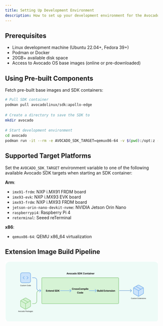 ```yaml
---
title: Setting Up Development Environment
description: How to set up your development environment for the Avocado SDK.
---
```


## Prerequisites

- Linux development machine (Ubuntu 22.04+, Fedora 39+)
- Podman or Docker
- 20GB+ available disk space
- Access to Avocado OS base images (online or pre-downloaded)

## Using Pre-built Components

Fetch pre-built base images and SDK containers:

```bash
# Pull SDK container
podman pull avocadolinux/sdk:apollo-edge

# Create a directory to save the SDK to
mkdir avocado

# Start development environment
cd avocado
podman run -it --rm -e AVOCADO_SDK_TARGET=qemux86-64 -v $(pwd):/opt:z --entrypoint entrypoint.sh avocadolinux/sdk:apollo-edge /bin/bash
```

## Supported Target Platforms

Set the `AVOCADO_SDK_TARGET` environment variable to one of the following available Avocado SDK targets when starting an SDK container:

**Arm**:
- `imx91-frdm`: NXP i.MX91 FRDM board
- `imx93-evk`: NXP i.MX93 EVK board
- `imx93-frdm`: NXP i.MX93 FRDM board
- `jetson-orin-nano-devkit-nvme`: NVIDIA Jetson Orin Nano
- `raspberrypi4`: Raspberry Pi 4
- `reterminal`: Seeed reTerminal

**x86**:
- `qemux86-64`: QEMU x86_64 virtualization

## Extension Image Build Pipeline

![Extension Image Build Pipeline](../sdkcontainer.png)
